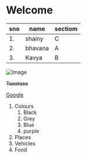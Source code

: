 # Welcome

sno|name|sectiom
---|----|-------
1.|shainy|C
2.|bhavana|A
3.|Kavya|B

![Image](https://www.telegraph.co.uk/content/dam/Travel/2019/September/nz.jpg)
 
 ~~Taaataaa~~
 
 [Google](http://www.google.com/)
 
 1. Colours
    1. Black
    2. Grey
    3. Blue
    4. purple
 1. Places
 2. Vehicles
 3. Food

